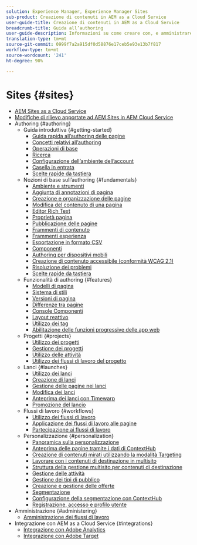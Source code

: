 ```yaml
---
solution: Experience Manager, Experience Manager Sites
sub-product: Creazione di contenuti in AEM as a Cloud Service
user-guide-title: Creazione di contenuti in AEM as a Cloud Service
breadcrumb-title: Guida all’authoring
user-guide-description: Informazioni su come creare con, e amministrare, Experience Manager Sites as a Cloud Service.
translation-type: tm+mt
source-git-commit: 0999f7a2a915df0d58876e17ceb5e93e13b7f817
workflow-type: tm+mt
source-wordcount: '241'
ht-degree: 90%

---
```



# Sites {#sites}

+ [AEM Sites as a Cloud Service](/help/sites-cloud/home.md)
+ [Modifiche di rilievo apportate ad AEM Sites in AEM Cloud Service](sites-cloud-changes.md)
+ Authoring {#authoring}
   + Guida introduttiva {#getting-started}
      + [Guida rapida all’authoring delle pagine](authoring/getting-started/quick-start.md)
      + [Concetti relativi all’authoring](authoring/getting-started/concepts.md)
      + [Operazioni di base](authoring/getting-started/basic-handling.md)
      + [Ricerca](authoring/getting-started/search.md)
      + [Configurazione dell’ambiente dell’account](authoring/getting-started/account-environment.md)
      + [Casella in entrata](authoring/getting-started/inbox.md)
      + [Scelte rapide da tastiera](authoring/getting-started/keyboard-shortcuts.md)
   + Nozioni di base sull’authoring {#fundamentals}
      + [Ambiente e strumenti](authoring/fundamentals/environment-tools.md)
      + [Aggiunta di annotazioni di pagina](authoring/fundamentals/annotations.md)
      + [Creazione e organizzazione delle pagine](authoring/fundamentals/organizing-pages.md)
      + [Modifica del contenuto di una pagina](authoring/fundamentals/editing-content.md)
      + [Editor Rich Text](authoring/fundamentals/rich-text-editor.md)
      + [Proprietà pagina](authoring/fundamentals/page-properties.md)
      + [Pubblicazione delle pagine](authoring/fundamentals/publishing-pages.md)
      + [Frammenti di contenuto](authoring/fundamentals/content-fragments.md)
      + [Frammenti esperienza](authoring/fundamentals/experience-fragments.md)
      + [Esportazione in formato CSV](authoring/fundamentals/csv-export.md)
      + [Componenti](authoring/fundamentals/components.md)
      + [Authoring per dispositivi mobili](authoring/fundamentals/mobile.md)
      + [Creazione di contenuto accessibile (conformità WCAG 2.1)](authoring/fundamentals/accessible-content.md)
      + [Risoluzione dei problemi](authoring/fundamentals/troubleshooting.md)
      + [Scelte rapide da tastiera](authoring/fundamentals/keyboard-shortcuts.md)
   + Funzionalità di authoring {#features}
      + [Modelli di pagina](authoring/features/templates.md)
      + [Sistema di stili](authoring/features/style-system.md)
      + [Versioni di pagina](authoring/features/page-versions.md)
      + [Differenze tra pagine](authoring/features/page-diff.md)
      + [Console Componenti](authoring/features/components-console.md)
      + [Layout reattivo](authoring/features/responsive-layout.md)
      + [Utilizzo dei tag](authoring/features/tags.md)
      + [Abilitazione delle funzioni progressive delle app web](authoring/features/enable-pwa.md)
   + Progetti {#projects}
      + [Utilizzo dei progetti](authoring/projects/overview.md)
      + [Gestione dei progetti](authoring/projects/managing.md)
      + [Utilizzo delle attività](authoring/projects/tasks.md)
      + [Utilizzo dei flussi di lavoro del progetto](authoring/projects/workflows.md)
   + Lanci {#launches}
      + [Utilizzo dei lanci](authoring/launches/overview.md)
      + [Creazione di lanci](authoring/launches/creating.md)
      + [Gestione delle pagine nei lanci](authoring/launches/managing-pages.md)
      + [Modifica dei lanci](authoring/launches/editing.md)
      + [Anteprima dei lanci con Timewarp](authoring/launches/preview.md)
      + [Promozione del lancio](authoring/launches/promoting.md)
   + Flussi di lavoro {#workflows}
      + [Utilizzo dei flussi di lavoro](authoring/workflows/overview.md)
      + [Applicazione dei flussi di lavoro alle pagine](authoring/workflows/applying.md)
      + [Partecipazione ai flussi di lavoro](authoring/workflows/participating.md)
   + Personalizzazione {#personalization}
      + [Panoramica sulla personalizzazione](authoring/personalization/overview.md)
      + [Anteprima delle pagine tramite i dati di ContextHub](authoring/personalization/contexthub.md)
      + [Creazione di contenuti mirati utilizzando la modalità Targeting](authoring/personalization/targeted-content.md)
      + [Lavorare con i contenuti di destinazione in multisito](authoring/personalization/multisite-targeted-content.md)
      + [Struttura della gestione multisito per contenuti di destinazione](authoring/personalization/multisite-structure.md)
      + [Gestione delle attività](authoring/personalization/activities.md)
      + [Gestione dei tipi di pubblico](authoring/personalization/audiences.md)
      + [Creazione e gestione delle offerte](authoring/personalization/offers.md)
      + [Segmentazione](authoring/personalization/segmentation.md)
      + [Configurazione della segmentazione con ContextHub](/help/sites-cloud/authoring/personalization/contexthub-segmentation.md)
      + [Registrazione, accesso e profilo utente](/help/sites-cloud/authoring/personalization/user-and-group-sync-for-publish-tier.md)
+ Amministrazione {#administering}
   + [Amministrazione dei flussi di lavoro](administering/workflows-administering.md)
+ Integrazione con AEM as a Cloud Service {#integrations}
   + [Integrazione con Adobe Analytics](integrating/integrating-adobe-analytics.md)
   + [Integrazione con Adobe Target](integrating/integrating-adobe-target.md)

